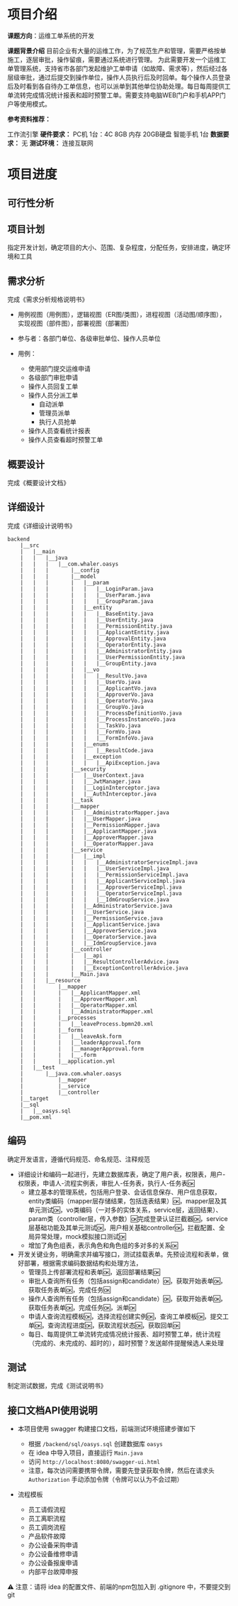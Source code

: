 # 项目介绍

**课题方向**：运维工单系统的开发

**课题背景介绍**
目前企业有大量的运维工作，为了规范生产和管理，需要严格按单施工，逐层审批，操作留痕，需要通过系统进行管理。
为此需要开发一个运维工单管理系统，支持省市各部门发起维护工单申请（如故障、需求等），然后经过各层级审批，通过后提交到操作单位，操作人员执行后及时回单。每个操作人员登录后及时看到各自待办工单信息，也可以派单到其他单位协助处理。每日每周提供工单流转完成情况统计报表和超时预警工单。需要支持电脑WEB门户和手机APP门户等使用模式。

**参考资料推荐：**

工作流引擎
**硬件要求：**
PC机 1台：4C 8GB 内存 20GB硬盘
智能手机 1台
**数据要求：**
无
**测试环境：**
连接互联网

# 项目进度

## 可行性分析

## 项目计划

指定开发计划，确定项目的大小、范围、复杂程度，分配任务，安排进度，确定环境和工具

## 需求分析

完成《需求分析规格说明书》

- 用例视图（用例图），逻辑视图（ER图/类图），进程视图（活动图/顺序图），实现视图（部件图），部署视图（部署图）

- 参与者：各部门单位、各级审批单位、操作人员单位
- 用例：
    - 使用部门提交运维申请
    - 各级部门审批申请
    - 操作人员回复工单
    - 操作人员分派工单
        - 自动派单
        - 管理员派单
        - 执行人员抢单
    - 操作人员查看统计报表
    - 操作人员查看超时预警工单

## 概要设计

完成《概要设计文档》

## 详细设计

完成《详细设计说明书》

```
backend
    |__src
    |   |__main
    |   |   |__java
    |   |   |   |__com.whaler.oasys
    |   |   |       |__config
    |   |   |       |__model
    |   |   |       |   |__param
    |   |   |       |   |   |__LoginParam.java
    |   |   |       |   |   |__UserParam.java
    |   |   |       |   |   |__GroupParam.java
    |   |   |       |   |__entity
    |   |   |       |   |   |__BaseEntity.java
    |   |   |       |   |   |__UserEntity.java
    |   |   |       |   |   |__PermissionEntity.java
    |   |   |       |   |   |__ApplicantEntity.java
    |   |   |       |   |   |__ApprovalEntity.java
    |   |   |       |   |   |__OperatorEntity.java
    |   |   |       |   |   |__AdministratorEntity.java
    |   |   |       |   |   |__UserPermissionEntity.java
    |   |   |       |   |   |__GroupEntity.java
    |   |   |       |   |__vo
    |   |   |       |   |   |__ResultVo.java
    |   |   |       |   |   |__UserVo.java
    |   |   |       |   |   |__ApplicantVo.java
    |   |   |       |   |   |__ApproverVo.java
    |   |   |       |   |   |__OperatorVo.java
    |   |   |       |   |   |__GroupVo.java
    |   |   |       |   |   |__ProcessDefinitionVo.java
    |   |   |       |   |   |__ProcessInstanceVo.java
    |   |   |       |   |   |__TaskVo.java
    |   |   |       |   |   |__FormVo.java
    |   |   |       |   |   |__FormInfoVo.java
    |   |   |       |   |__enums
    |   |   |       |   |   |__ResultCode.java
    |   |   |       |   |__exception
    |   |   |       |   |   |__ApiException.java
    |   |   |       |__security
    |   |   |       |   |__UserContext.java
    |   |   |       |   |__JwtManager.java
    |   |   |       |   |__LoginInterceptor.java
    |   |   |       |   |__AuthInterceptor.java
    |   |   |       |__task
    |   |   |       |__mapper
    |   |   |       |   |__AdministratorMapper.java
    |   |   |       |   |__UserMapper.java
    |   |   |       |   |__PermissionMapper.java
    |   |   |       |   |__ApplicantMapper.java
    |   |   |       |   |__ApproverMapper.java
    |   |   |       |   |__OperatorMapper.java
    |   |   |       |__service
    |   |   |       |   |__impl
    |   |   |       |   |   |__AdministratorServiceImpl.java
    |   |   |       |   |   |__UserServiceImpl.java
    |   |   |       |   |   |__PermissionServiceImpl.java
    |   |   |       |   |   |__ApplicantServiceImpl.java
    |   |   |       |   |   |__ApproverServiceImpl.java
    |   |   |       |   |   |__OperatorServiceImpl.java
    |   |   |       |   |   |__IdmGroupService.java
    |   |   |       |   |__AdministratorService.java
    |   |   |       |   |__UserService.java
    |   |   |       |   |__PermissionService.java
    |   |   |       |   |__ApplicantService.java
    |   |   |       |   |__ApproverService.java
    |   |   |       |   |__OperatorService.java
    |   |   |       |   |__IdmGroupService.java
    |   |   |       |__controller
    |   |   |       |   |__api
    |   |   |       |   |__ResultControllerAdvice.java
    |   |   |       |   |__ExceptionControllerAdvice.java
    |   |   |       |__Main.java
    |   |   |__resource
    |   |       |__mapper
    |   |       |   |__ApplicantMapper.xml
    |   |       |   |__ApproverMapper.xml
    |   |       |   |__OperatorMapper.xml
    |   |       |   |__AdministratorMapper.xml
    |   |       |__processes
    |   |       |   |__leaveProcess.bpmn20.xml
    |   |       |__forms
    |   |       |   |__leaveAsk.form
    |   |       |   |__leaderApproval.form
    |   |       |   |__managerApproval.form
    |   |       |   |__.form
    |   |       |__application.yml
    |   |__test
    |       |__java.com.whaler.oasys
    |           |__mapper
    |           |__service
    |           |__controller
    |__target
    |__sql
    |   |__oasys.sql
    |__pom.xml
```

## 编码

确定开发语言，遵循代码规范、命名规范、注释规范

 
- 详细设计和编码一起进行，先建立数据库表，确定了用户表，权限表，用户-权限表，申请人-流程实例表，审批人-任务表，执行人-任务表🆗
    - 建立基本的管理系统，包括用户登录、会话信息保存、用户信息获取，entity类编码（mapper层存储结果，包括连表结果）🆗，mapper层及其单元测试🆗，vo类编码（一对多的实体关系，service层，返回结果）、param类（controller层，传入参数）🆗完成登录认证拦截器🆗，service层基础功能及其单元测试🆗，用户相关基础controller🆗，拦截配置、全局异常处理，mock模拟接口测试🆗
    - 增加了角色组表，表示角色和角色组的多对多的关系🆗
- 开发关键业务，明确需求并编写接口，测试挂载表单。先预设流程和表单，做好部署，根据需求编码数据结构和处理方法，
    - 管理员上传部署流程和表单🆗，返回部署结果🆗
    - 审批人查询所有任务（包括assign和candidate）🆗，获取开始表单🆗，获取任务表单🆗，完成任务🆗
    - 操作人查询所有任务（包括assign和candidate）🆗，获取开始表单🆗，获取任务表单🆗，完成任务🆗，派单🆗
    - 申请人查询流程模板🆗，选择流程创建实例🆗，查询工单模板🆗，提交工单🆗，查询流程进度🆗，获取流程状态🆗，获取回单🆗
    - 每日、每周提供工单流转完成情况统计报表、超时预警工单，统计流程（完成的、未完成的、超时的），超时预警？发送邮件提醒候选人来处理

## 测试

制定测试数据，完成《测试说明书》

## 接口文档API使用说明
- 本项目使用 swagger 构建接口文档，前端测试环境搭建步骤如下
    - 根据 `/backend/sql/oasys.sql` 创建数据库 `oasys`
    - 在 idea 中导入项目，直接运行 `Main.java`
    - 访问 `http://localhost:8080/swagger-ui.html`
    - 注意，每次访问需要携带令牌，需要先登录获取令牌，然后在请求头 `Authorization` 手动添加令牌（令牌可以认为不会过期）

- 流程模板
    - 员工请假流程
    - 员工离职流程
    - 员工调岗流程
    - 产品软件故障
    - 办公设备采购申请
    - 办公设备维修申请
    - 办公设备报废申请
    - 内部平台故障申报

⚠ 注意：请将 idea 的配置文件、前端的npm包加入到 .gitignore 中，不要提交到 git
